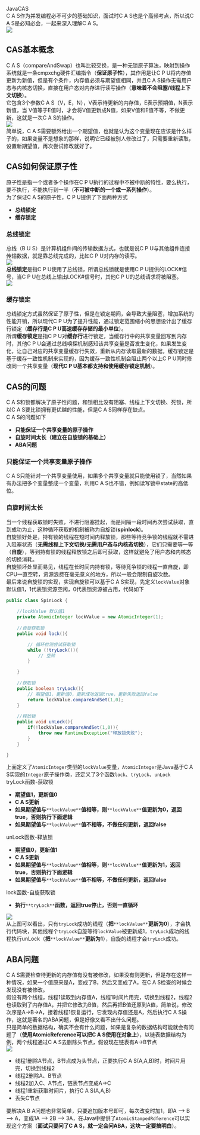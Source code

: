 JavaCAS<br />C A S作为并发编程必不可少的基础知识，面试时C A S也是个高频考点，所以说C A S是必知必会，一起来深入理解C A S。<br />![](https://cdn.nlark.com/yuque/0/2022/png/396745/1652748700847-ac1e3dcb-74f0-4445-ac5c-ed4f906567a6.png#clientId=u1724366a-ca6a-4&from=paste&id=uac3934c5&originHeight=431&originWidth=642&originalType=url&ratio=1&rotation=0&showTitle=false&status=done&style=shadow&taskId=uec51e06e-a79d-413f-9d4d-bd5521e1ca2&title=)
<a name="x2nKi"></a>
## CAS基本概念
C A S（compareAndSwap）也叫比较交换，是一种无锁原子算法，映射到操作系统就是一条cmpxchg硬件汇编指令（**保证原子性**），其作用是让C P U将内存值更新为新值，但是有个条件，内存值必须与期望值相同，并且C A S操作无需用户态与内核态切换，直接在用户态对内存进行读写操作（**意味着不会阻塞/线程上下文切换**）。<br />它包含3个参数C A S（V，E，N），V表示待更新的内存值，E表示预期值，N表示新值，当 V值等于E值时，才会将V值更新成N值，如果V值和E值不等，不做更新，这就是一次C A S的操作。<br />![](https://cdn.nlark.com/yuque/0/2022/png/396745/1652748700824-96cd10cc-be32-42d9-9dd7-d20cbb57a456.png#clientId=u1724366a-ca6a-4&from=paste&id=u35b61b11&originHeight=703&originWidth=740&originalType=url&ratio=1&rotation=0&showTitle=false&status=done&style=shadow&taskId=u46d46a8c-0214-428e-bec0-242a31bd66a&title=)<br />简单说，C A S需要额外给出一个期望值，也就是认为这个变量现在应该是什么样子的，如果变量不是想象的那样，说明它已经被别人修改过了，只需要重新读取，设置新期望值，再次尝试修改就好了。
<a name="YApR3"></a>
## CAS如何保证原子性
原子性是指一个或者多个操作在C P U执行的过程中不被中断的特性，要么执行，要不执行，不能执行到一半（**不可被中断的一个或一系列操作**）。<br />为了保证C A S的原子性，C P U提供了下面两种方式

- **总线锁定**
- **缓存锁定**
<a name="Pl536"></a>
### 总线锁定
总线（B U S）是计算机组件间的传输数据方式，也就是说C P U与其他组件连接传输数据，就是靠总线完成的，比如C P U对内存的读写。<br />![](https://cdn.nlark.com/yuque/0/2022/png/396745/1652748700761-e1a1befa-d859-4da3-a103-a9aa7b90875a.png#clientId=u1724366a-ca6a-4&from=paste&id=u42f939af&originHeight=376&originWidth=1080&originalType=url&ratio=1&rotation=0&showTitle=false&status=done&style=shadow&taskId=u4aba07b9-d1bb-4290-a0c4-bca9db6c458&title=)<br />**总线锁定**是指C P U使用了总线锁，所谓总线锁就是使用C P U提供的LOCK#信号，当C P U在总线上输出LOCK#信号时，其他C P U的总线请求将被阻塞。<br />![](https://cdn.nlark.com/yuque/0/2022/png/396745/1652748700841-0b284311-f946-4048-87a7-3ff2f7320280.png#clientId=u1724366a-ca6a-4&from=paste&id=u55af1917&originHeight=763&originWidth=637&originalType=url&ratio=1&rotation=0&showTitle=false&status=done&style=shadow&taskId=u85486160-d8e5-4aed-ad5b-d9161ca2bab&title=)
<a name="rLlLc"></a>
### 缓存锁定
总线锁定方式虽然保证了原子性，但是在锁定期间，会导致大量阻塞，增加系统的性能开销，所以现代C P U为了提升性能，通过锁定范围缩小的思想设计出了缓存行锁定（**缓存行是C P U高速缓存存储的最小单位**）。<br />所谓**缓存锁定**是指C P U对**缓存行**进行锁定，当缓存行中的共享变量回写到内存时，其他C P U会通过总线嗅探机制感知该共享变量是否发生变化，如果发生变化，让自己对应的共享变量缓存行失效，重新从内存读取最新的数据，缓存锁定是基于缓存一致性机制来实现的，因为缓存一致性机制会阻止两个以上C P U同时修改同一个共享变量（**现代C P U基本都支持和使用缓存锁定机制**）。
<a name="KDgCI"></a>
## CAS的问题
C A S和锁都解决了原子性问题，和锁相比没有阻塞、线程上下文切换、死锁，所以C A S要比锁拥有更优越的性能，但是C A S同样存在缺点。<br />C A S的问题如下

- **只能保证一个共享变量的原子操作**
- **自旋时间太长（建立在自旋锁的基础上）**
- **ABA问题**
<a name="EtdbB"></a>
### 只能保证一个共享变量原子操作
C A S只能针对一个共享变量使用，如果多个共享变量就只能使用锁了，当然如果有办法把多个变量整成一个变量，利用C A S也不错，例如读写锁中state的高低位。
<a name="W1jyy"></a>
### 自旋时间太长
当一个线程获取锁时失败，不进行阻塞挂起，而是间隔一段时间再次尝试获取，直到成功为止，这种循环获取的机制被称为自旋锁(**spinlock**)。<br />自旋锁好处是，持有锁的线程在短时间内释放锁，那些等待竞争锁的线程就不需进入阻塞状态（**无需线程上下文切换/无需用户态与内核态切换**），它们只需要等一等（**自旋**），等到持有锁的线程释放锁之后即可获取，这样就避免了用户态和内核态的切换消耗。<br />自旋锁坏处显而易见，线程在长时间内持有锁，等待竞争锁的线程一直自旋，即CPU一直空转，资源浪费在毫无意义的地方，所以一般会限制自旋次数。<br />最后来说自旋锁的实现，实现自旋锁可以基于C A S实现，先定义`lockValue`对象默认值1，1代表锁资源空闲，0代表锁资源被占用，代码如下
```java
public class SpinLock {
    
    //lockValue 默认值1
    private AtomicInteger lockValue = new AtomicInteger(1);
    
    //自旋获取锁
    public void lock(){

        // 循环检测尝试获取锁
        while (!tryLock()){
            // 空转
        }

    }
    
    //获取锁
    public boolean tryLock(){
        // 期望值1，更新值0，更新成功返回true，更新失败返回false
        return lockValue.compareAndSet(1,0);
    }
    
    //释放锁
    public void unLock(){
        if(!lockValue.compareAndSet(1,0)){
            throw new RuntimeException("释放锁失败");
        }
    }

}
```
上面定义了`AtomicInteger`类型的`lockValue`变量，`AtomicInteger`是Java基于C A S实现的`Integer`原子操作类，还定义了3个函数`lock`、`tryLock`、`unLock`<br />tryLock函数-获取锁

- **期望值1，更新值0**
- **C A S更新**
- **如果期望值与**`**lockValue**`**值相等，则**`**lockValue**`**值更新为0，返回true，否则执行下面逻辑**
- **如果期望值与**`**lockValue**`**值不相等，不做任何更新，返回false**

unLock函数-释放锁

- **期望值0，更新值1**
- **C A S更新**
- **如果期望值与**`**lockValue**`**值相等，则**`**lockValue**`**值更新为1，返回true，否则执行下面逻辑**
- **如果期望值与**`**lockValue**`**值不相等，不做任何更新，返回false**

lock函数-自旋获取锁

- **执行**`**tryLock**`**函数，返回true停止，否则一直循环**

![](https://cdn.nlark.com/yuque/0/2022/png/396745/1652748700882-8bbb5fd1-f0c8-4473-809e-a2c55ced5d13.png#clientId=u1724366a-ca6a-4&from=paste&id=u8db83c93&originHeight=683&originWidth=422&originalType=url&ratio=1&rotation=0&showTitle=false&status=done&style=shadow&taskId=u213d745b-08e8-489c-9873-a6e5b81a186&title=)<br />从上图可以看出，只有`tryLock`成功的线程（**把**`**lockValue**`**更新为0**），才会执行代码块，其他线程个`tryLock`自旋等待`lockValue`被更新成1，`tryLock`成功的线程执行unLock（**把**`**lockValue**`**更新为1**），自旋的线程才会`tryLock`成功。
<a name="vNCml"></a>
## ABA问题
C A S需要检查待更新的内存值有没有被修改，如果没有则更新，但是存在这样一种情况，如果一个值原来是A，变成了B，然后又变成了A，在C A S检查的时候会发现没有被修改。<br />假设有两个线程，线程1读取到内存值A，线程1时间片用完，切换到线程2，线程2也读取到了内存值A，并把它修改为B值，然后再把B值还原到A值，简单说，修改次序是A->B->A，接着线程1恢复运行，它发现内存值还是A，然后执行C A S操作，这就是著名的ABA问题，但是好像又看不出什么问题。<br />只是简单的数据结构，确实不会有什么问题，如果是复杂的数据结构可能就会有问题了（**使用AtomicReference可以把C A S使用在对象上**），以链表数据结构为例，两个线程通过C A S去删除头节点，假设现在链表有A->B节点<br />![](https://cdn.nlark.com/yuque/0/2022/png/396745/1652748701222-363218c0-4b8e-4c90-b293-3b1e7d067825.png#clientId=u1724366a-ca6a-4&from=paste&id=u579f8954&originHeight=858&originWidth=1080&originalType=url&ratio=1&rotation=0&showTitle=false&status=done&style=shadow&taskId=u9420899d-f75d-42fd-8b72-9ba8759753d&title=)

- 线程1删除A节点，B节点成为头节点，正要执行C A S(A,A,B)时，时间片用完，切换到线程2
- 线程2删除A、B节点
- 线程2加入C、A节点，链表节点变成A->C
- 线程1重新获取时间片，执行C A S(A,A,B)
- 丢失C节点

要解决A B A问题也非常简单，只要追加版本号即可，每次改变时加1，即A —> B —> A，变成1A —> 2B —> 3A，在Java中提供了`AtomicStampedRdference`可以实现这个方案（**面试只要问了C A S，就一定会问ABA，这块一定要搞明白**）。
